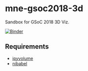 # mne-gsoc2018-3d

Sandbox for GSoC 2018 3D Viz.

[![Binder](https://mybinder.org/badge.svg)](https://mybinder.org/v2/gh/OlehKSS/mne-gsoc2018-3d/master)

## Requirements

- [ipyvolume](https://github.com/maartenbreddels/ipyvolume)
- [nibabel](https://github.com/nipy/nibabel/)
